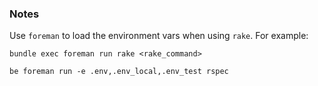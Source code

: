 ### Notes

Use `foreman` to load the environment vars when using `rake`. For example:

```
bundle exec foreman run rake <rake_command>
```

```
be foreman run -e .env,.env_local,.env_test rspec
```